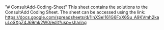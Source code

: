 "# ConsultAdd-Coding-Sheet" 
This sheet contains the solutions to the ConsultAdd Coding Sheet.
The sheet can be accessed using the link:
https://docs.google.com/spreadsheets/d/1InXSeI161G6FxX6Su_A9KVmh2kauLoSXpZ4J69mk2W0/edit?usp=sharing
